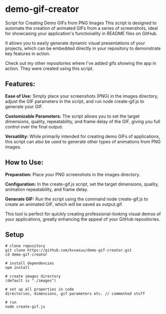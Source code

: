 # demo-gif-creator

Script for Creating Demo GIFs from PNG Images
This script is designed to automate the creation of animated GIFs from a series of screenshots, ideal for showcasing your application's functionality in README files on GitHub.

It allows you to easily generate dynamic visual presentations of your projects, which can be embedded directly in your repository to demonstrate key features in action.

Check out my other repositories where I've added gifs showing the app in action. They were created using this script.

## Features:
**Ease of Use:** Simply place your screenshots (PNG) in the images directory, adjust the GIF parameters in the script, and run node create-gif.js to generate your GIF.

**Customizable Parameters:** The script allows you to set the target dimensions, quality, repeatability, and frame delay of the GIF, giving you full control over the final output.

**Versatility:** While primarily intended for creating demo GIFs of applications, this script can also be used to generate other types of animations from PNG images.

## How to Use:
**Preparation:** Place your PNG screenshots in the images directory.

**Configuration:** In the create-gif.js script, set the target dimensions, quality, animation repeatability, and frame delay.

**Generate GIF:** Run the script using the command node create-gif.js to create an animated GIF, which will be saved as output.gif.

This tool is perfect for quickly creating professional-looking visual demos of your applications, greatly enhancing the appeal of your GitHub repositories.

## Setup

```
# clone repository
git clone https://github.com/kvvasuu/demo-gif-creator.git
cd demo-gif-creator

# install dependencies
npm install

# create images directory
(default is "./images")

# set up all properties in code
directories, dimensions, gif parameters etc. // commented stuff

# run
node create-gif.js

```
